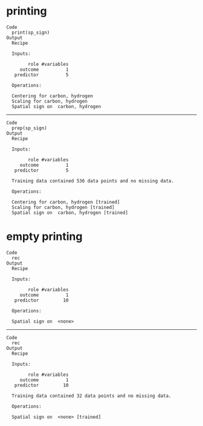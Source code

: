 # printing

    Code
      print(sp_sign)
    Output
      Recipe
      
      Inputs:
      
            role #variables
         outcome          1
       predictor          5
      
      Operations:
      
      Centering for carbon, hydrogen
      Scaling for carbon, hydrogen
      Spatial sign on  carbon, hydrogen

---

    Code
      prep(sp_sign)
    Output
      Recipe
      
      Inputs:
      
            role #variables
         outcome          1
       predictor          5
      
      Training data contained 536 data points and no missing data.
      
      Operations:
      
      Centering for carbon, hydrogen [trained]
      Scaling for carbon, hydrogen [trained]
      Spatial sign on  carbon, hydrogen [trained]

# empty printing

    Code
      rec
    Output
      Recipe
      
      Inputs:
      
            role #variables
         outcome          1
       predictor         10
      
      Operations:
      
      Spatial sign on  <none>

---

    Code
      rec
    Output
      Recipe
      
      Inputs:
      
            role #variables
         outcome          1
       predictor         10
      
      Training data contained 32 data points and no missing data.
      
      Operations:
      
      Spatial sign on  <none> [trained]

